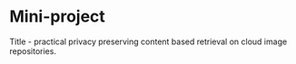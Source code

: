 # Mini-project
Title - practical privacy preserving content based retrieval on cloud image repositories.
